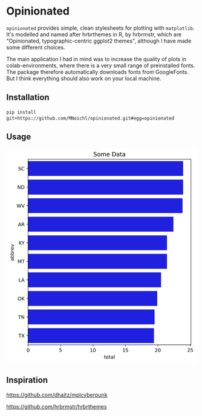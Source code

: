 # Opinionated

`opinionated` provides simple, clean stylesheets for plotting with `matplotlib`. 
It's modelled and named after hrbrthemes in R, by hrbrmstr, which are "Opinionated, typographic-centric ggplot2 themes", although I have made some different choices. 

The main application I had in mind was to increase the quality of plots in colab-environments, where there is a very small range of preinstalled fonts. The package therefore automatically downloads fonts from GoogleFonts. But I think everything should also work on your local machine.



## Installation

    pip install git+https://github.com/MNoichl/opinionated.git#egg=opinionated


## Usage



![A sample plot.](img/outofthebox_barchart.png)

## Inspiration 

https://github.com/dhaitz/mplcyberpunk

https://github.com/hrbrmstr/hrbrthemes
